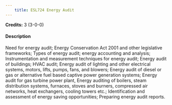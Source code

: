 ```yaml
---
    title: ESL724 Energy Audit
---
```

**Credits:** 3 (3-0-0)



#### Description 
Need for energy audit; Energy Conservation Act 2001 and other legislative frameworks; Types of energy audit; energy accounting and analysis; Instrumentation and measurement techniques for energy audit; Energy audit of buildings; HVAC audit; Energy audit of lighting and other electrical systems, motors, lifts, pumps, fans, and blowers; Energy audit of diesel or gas or alternative fuel based captive power generation systems; Energy audit for gas turbine power plant, Energy auditing of boilers, steam distribution systems, furnaces, stoves and burners, compressed air networks, heat exchangers, cooling towers etc.; Identification and assessment of energy saving opportunities; Preparing energy audit reports.